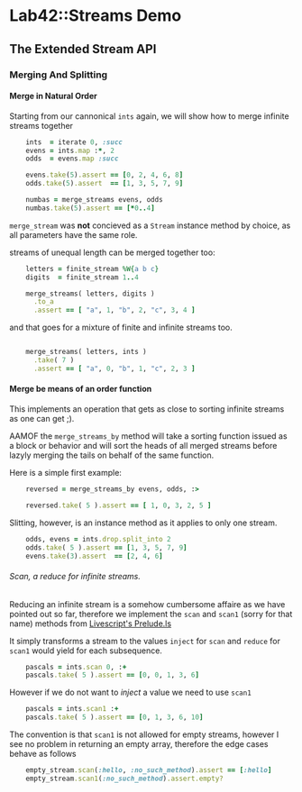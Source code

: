 # Lab42::Streams Demo

## The Extended Stream API

### Merging And Splitting

#### Merge in Natural Order

Starting from our cannonical `ints` again, we will show how to merge infinite streams together

```ruby
    ints  = iterate 0, :succ
    evens = ints.map :*, 2
    odds  = evens.map :succ

    evens.take(5).assert == [0, 2, 4, 6, 8]
    odds.take(5).assert  == [1, 3, 5, 7, 9]

    numbas = merge_streams evens, odds
    numbas.take(5).assert == [*0..4]
```

`merge_stream` was **not** concieved as a `Stream` instance method by choice, as all parameters have the same role.


streams of unequal length can be merged together too:

```ruby
    letters = finite_stream %W{a b c}
    digits  = finite_stream 1..4

    merge_streams( letters, digits )
      .to_a
      .assert == [ "a", 1, "b", 2, "c", 3, 4 ]
```

and that goes for a mixture of finite and infinite streams too.

```ruby

    merge_streams( letters, ints )
      .take( 7 )
      .assert == [ "a", 0, "b", 1, "c", 2, 3 ]
```

#### Merge be means of an order function

This implements an operation that gets as close to sorting infinite streams as one can get ;).

AAMOF the `merge_streams_by` method will take a sorting function issued as a block or behavior
and will sort the heads of all merged streams before lazyly merging the tails on behalf of the
same function.

Here is a simple first example:

```ruby
    reversed = merge_streams_by evens, odds, :>

    reversed.take( 5 ).assert == [ 1, 0, 3, 2, 5 ]
```


Slitting, however, is an instance method as it applies to only one stream.

```ruby
    odds, evens = ints.drop.split_into 2
    odds.take( 5 ).assert == [1, 3, 5, 7, 9]
    evens.take(3).assert  == [2, 4, 6]
```


###### Scan, a reduce for infinite streams.

Reducing an infinite stream is a somehow cumbersome affaire as we have pointed out so far, therefore we implement
the `scan` and `scan1` (sorry for that name) methods from [Livescript's Prelude.ls](http://www.preludels.com/#scan)

It simply transforms a stream to the values `inject` for `scan` and `reduce` for `scan1` would yield for each subsequence.


```ruby
    pascals = ints.scan 0, :+
    pascals.take( 5 ).assert == [0, 0, 1, 3, 6]
```

However if we do not want to _inject_ a value we need to use `scan1`

```ruby
    pascals = ints.scan1 :+
    pascals.take( 5 ).assert == [0, 1, 3, 6, 10]
```

The convention is that `scan1` is not allowed for empty streams, however I see no problem in returning an empty array,
therefore the edge cases behave as follows

```ruby
    empty_stream.scan(:hello, :no_such_method).assert == [:hello]
    empty_stream.scan1(:no_such_method).assert.empty?
```


